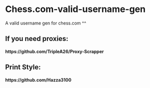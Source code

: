 # Chess.com-valid-username-gen
A valid username gen for chess.com ^^
<br>
<h2>
 If you need proxies:
 <h4>
 https://github.com/TripleA26/Proxy-Scrapper
 <h2>
 Print Style:
 <h4>
 https://github.com/Hazza3100
